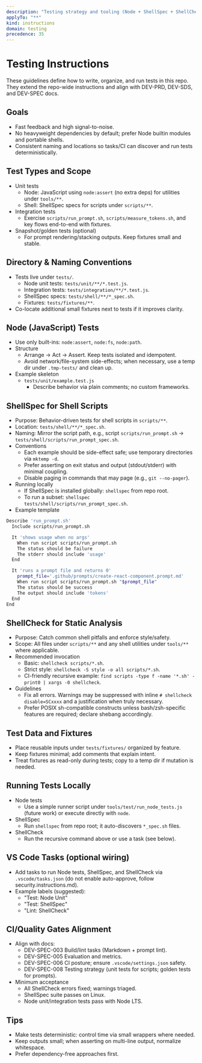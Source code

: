```yaml
---
description: "Testing strategy and tooling (Node + ShellSpec + ShellCheck)"
applyTo: "**"
kind: instructions
domain: testing
precedence: 35
---
```


# Testing Instructions

These guidelines define how to write, organize, and run tests in this repo. They extend the repo-wide instructions and align with DEV-PRD, DEV-SDS, and DEV-SPEC docs.

## Goals

-   Fast feedback and high signal-to-noise.
-   No heavyweight dependencies by default; prefer Node builtin modules and portable shells.
-   Consistent naming and locations so tasks/CI can discover and run tests deterministically.

## Test Types and Scope

-   Unit tests
    -   Node: JavaScript using `node:assert` (no extra deps) for utilities under `tools/**`.
    -   Shell: ShellSpec specs for scripts under `scripts/**`.
-   Integration tests
    -   Exercise `scripts/run_prompt.sh`, `scripts/measure_tokens.sh`, and key flows end-to-end with fixtures.
-   Snapshot/golden tests (optional)
    -   For prompt rendering/stacking outputs. Keep fixtures small and stable.

## Directory & Naming Conventions

-   Tests live under `tests/`.
    -   Node unit tests: `tests/unit/**/*.test.js`.
    -   Integration tests: `tests/integration/**/*.test.js`.
    -   ShellSpec specs: `tests/shell/**/*_spec.sh`.
    -   Fixtures: `tests/fixtures/**`.
-   Co-locate additional small fixtures next to tests if it improves clarity.

## Node (JavaScript) Tests

-   Use only built-ins: `node:assert`, `node:fs`, `node:path`.
-   Structure
    -   Arrange → Act → Assert. Keep tests isolated and idempotent.
    -   Avoid network/file-system side-effects; when necessary, use a temp dir under `.tmp-tests/` and clean up.
-   Example skeleton
    -   `tests/unit/example.test.js`
        -   Describe behavior via plain comments; no custom frameworks.

## ShellSpec for Shell Scripts

-   Purpose: Behavior-driven tests for shell scripts in `scripts/**`.
-   Location: `tests/shell/**/*_spec.sh`.
-   Naming: Mirror the script path, e.g., script `scripts/run_prompt.sh` → `tests/shell/scripts/run_prompt_spec.sh`.
-   Conventions
    -   Each example should be side-effect safe; use temporary directories via `mktemp -d`.
    -   Prefer asserting on exit status and output (stdout/stderr) with minimal coupling.
    -   Disable paging in commands that may page (e.g., `git --no-pager`).
-   Running locally
    -   If ShellSpec is installed globally: `shellspec` from repo root.
    -   To run a subset: `shellspec tests/shell/scripts/run_prompt_spec.sh`.
-   Example template

```sh
Describe 'run_prompt.sh'
  Include scripts/run_prompt.sh

  It 'shows usage when no args'
    When run script scripts/run_prompt.sh
    The status should be failure
    The stderr should include 'usage'
  End

  It 'runs a prompt file and returns 0'
    prompt_file='.github/prompts/create-react-component.prompt.md'
    When run script scripts/run_prompt.sh "$prompt_file"
    The status should be success
    The output should include 'tokens'
  End
End
```

## ShellCheck for Static Analysis

-   Purpose: Catch common shell pitfalls and enforce style/safety.
-   Scope: All files under `scripts/**` and any shell utilities under `tools/**` where applicable.
-   Recommended invocation
    -   Basic: `shellcheck scripts/*.sh`.
    -   Strict style: `shellcheck -S style -o all scripts/*.sh`.
    -   CI-friendly recursive example: `find scripts -type f -name '*.sh' -print0 | xargs -0 shellcheck`.
-   Guidelines
    -   Fix all errors. Warnings may be suppressed with inline `# shellcheck disable=SCxxxx` and a justification when truly necessary.
    -   Prefer POSIX sh-compatible constructs unless bash/zsh-specific features are required; declare shebang accordingly.

## Test Data and Fixtures

-   Place reusable inputs under `tests/fixtures/` organized by feature.
-   Keep fixtures minimal; add comments that explain intent.
-   Treat fixtures as read-only during tests; copy to a temp dir if mutation is needed.

## Running Tests Locally

-   Node tests
    -   Use a simple runner script under `tools/test/run_node_tests.js` (future work) or execute directly with `node`.
-   ShellSpec
    -   Run `shellspec` from repo root; it auto-discovers `*_spec.sh` files.
-   ShellCheck
    -   Run the recursive command above or use a task (see below).

## VS Code Tasks (optional wiring)

-   Add tasks to run Node tests, ShellSpec, and ShellCheck via `.vscode/tasks.json` (do not enable auto-approve, follow security.instructions.md).
-   Example labels (suggested):
    -   "Test: Node Unit"
    -   "Test: ShellSpec"
    -   "Lint: ShellCheck"

## CI/Quality Gates Alignment

-   Align with docs:
    -   DEV-SPEC-003 Build/lint tasks (Markdown + prompt lint).
    -   DEV-SPEC-005 Evaluation and metrics.
    -   DEV-SPEC-006 CI posture; ensure `.vscode/settings.json` safety.
    -   DEV-SPEC-008 Testing strategy (unit tests for scripts; golden tests for prompts).
-   Minimum acceptance
    -   All ShellCheck errors fixed; warnings triaged.
    -   ShellSpec suite passes on Linux.
    -   Node unit/integration tests pass with Node LTS.

## Tips

-   Make tests deterministic: control time via small wrappers where needed.
-   Keep outputs small; when asserting on multi-line output, normalize whitespace.
-   Prefer dependency-free approaches first.
